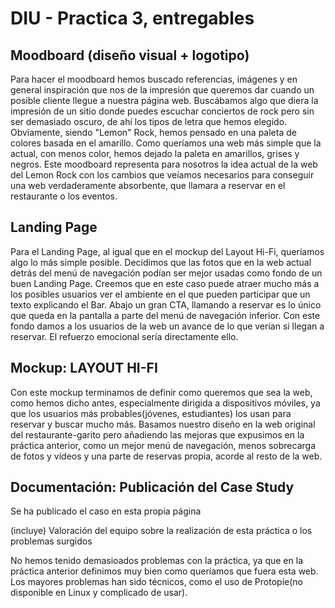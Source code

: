 # DIU - Practica 3, entregables

## Moodboard (diseño visual + logotipo)   
Para hacer el moodboard hemos buscado referencias, imágenes y en general inspiración que nos de la impresión que queremos dar cuando un posible cliente llegue a nuestra página web. Buscábamos algo que diera la impresión de un sitio donde puedes escuchar conciertos de rock pero sin ser demasiado oscuro, de ahí los tipos de letra que hemos elegido. Obviamente, siendo  "Lemon" Rock, hemos pensado en una paleta de colores basada en el amarillo. Como queríamos una web más simple que la actual, con menos color, hemos dejado la paleta en amarillos, grises y negros. Este moodboard representa para nosotros la idea actual de la web del Lemon Rock con los cambios que veíamos necesarios para conseguir una web verdaderamente absorbente, que llamara a reservar en el restaurante o los eventos.

## Landing Page

Para el Landing Page, al igual que en el mockup del Layout Hi-Fi, queríamos algo lo más simple posible. Decidimos que las fotos que en la web actual detrás del menú de navegación podían ser mejor usadas como fondo de un buen Landing Page. Creemos que en este caso puede atraer mucho más a los posibles usuarios ver el ambiente en el que pueden participar que un texto explicando el Bar. Abajo un gran CTA, llamando a reservar es lo único que queda en la pantalla a parte del menú de navegación inferior. Con este fondo damos a los usuarios de la web un avance de lo que verían si llegan a reservar. El refuerzo emocional sería directamente ello.


## Mockup: LAYOUT HI-FI

Con este mockup terminamos de definir como queremos que sea la web, como hemos dicho antes, especialmente dirigida a dispositivos móviles, ya que los usuarios más probables(jóvenes, estudiantes) los usan para reservar y buscar mucho más. Basamos nuestro diseño en la web original del restaurante-garito pero añadiendo las mejoras que expusimos en la práctica anterior, como un mejor menú de navegación, menos sobrecarga de fotos y vídeos y una parte de reservas propia, acorde al resto de la web.

## Documentación: Publicación del Case Study
Se ha publicado el caso en esta propia página

(incluye) Valoración del equipo sobre la realización de esta práctica o los problemas surgidos

No hemos tenido demasioados problemas con la práctica, ya que en la práctica anterior definimos muy bien como queríamos que fuera esta web. Los mayores problemas han sido técnicos, como el uso de Protopie(no disponible en Linux y complicado de usar).
